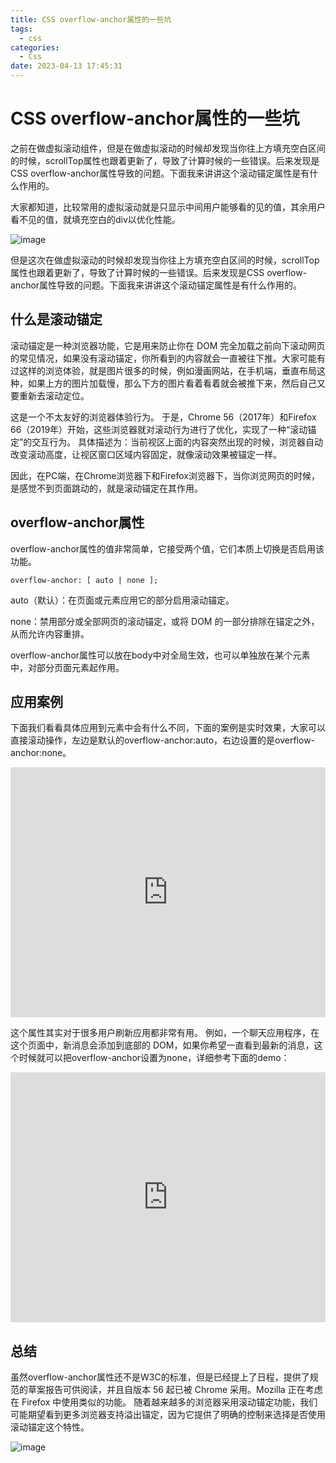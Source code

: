 ```yaml
---
title: CSS overflow-anchor属性的一些坑
tags:
  - css
categories:
  - Css
date: 2023-04-13 17:45:31
---
```


# CSS overflow-anchor属性的一些坑

之前在做虚拟滚动组件，但是在做虚拟滚动的时候却发现当你往上方填充空白区间的时候，scrollTop属性也跟着更新了，导致了计算时候的一些错误。后来发现是CSS overflow-anchor属性导致的问题。下面我来讲讲这个滚动锚定属性是有什么作用的。

大家都知道，比较常用的虚拟滚动就是只显示中间用户能够看的见的值，其余用户看不见的值，就填充空白的div以优化性能。

![image](https://user-images.githubusercontent.com/2912039/230706172-d81bb2ca-06d4-4a57-9c1a-7e97d5ae36c8.png)

但是这次在做虚拟滚动的时候却发现当你往上方填充空白区间的时候，scrollTop属性也跟着更新了，导致了计算时候的一些错误。后来发现是CSS overflow-anchor属性导致的问题。下面我来讲讲这个滚动锚定属性是有什么作用的。

## 什么是滚动锚定

滚动锚定是一种浏览器功能，它是用来防止你在 DOM 完全加载之前向下滚动网页的常见情况，如果没有滚动锚定，你所看到的内容就会一直被往下推。大家可能有过这样的浏览体验，就是图片很多的时候，例如漫画网站，在手机端，垂直布局这种，如果上方的图片加载慢，那么下方的图片看着看着就会被推下来，然后自己又要重新去滚动定位。

这是一个不太友好的浏览器体验行为。 于是，Chrome 56（2017年）和Firefox 66（2019年）开始，这些浏览器就对滚动行为进行了优化，实现了一种“滚动锚定”的交互行为。 具体描述为：当前视区上面的内容突然出现的时候，浏览器自动改变滚动高度，让视区窗口区域内容固定，就像滚动效果被锚定一样。

因此，在PC端，在Chrome浏览器下和Firefox浏览器下，当你浏览网页的时候，是感觉不到页面跳动的，就是滚动锚定在其作用。

## overflow-anchor属性

overflow-anchor属性的值非常简单，它接受两个值，它们本质上切换是否启用该功能。

```
overflow-anchor: [ auto | none ];
```

auto（默认）：在页面或元素应用它的部分启用滚动锚定。

none：禁用部分或全部网页的滚动锚定，或将 DOM 的一部分排除在锚定之外，从而允许内容重排。

overflow-anchor属性可以放在body中对全局生效，也可以单独放在某个元素中，对部分页面元素起作用。

## 应用案例

下面我们看看具体应用到元素中会有什么不同，下面的案例是实时效果，大家可以直接滚动操作，左边是默认的overflow-anchor:auto，右边设置的是overflow-anchor:none。

<iframe allowfullscreen="true" frameborder="no" scrolling="no" src="https://codepen.io/chriscoyier/embed/oWgENp?default-tab=result" style="height: 400px; width: 100%;" title="overflow-anchor">See the Pen <a href="https://codepen.io/chriscoyier/pen/oWgENp"> overflow-anchor</a> by Chris Coyier (<a href="https://codepen.io/chriscoyier">@chriscoyier</a>) on <a href="https://codepen.io">CodePen</a>.</iframe>

这个属性其实对于很多用户刷新应用都非常有用。 例如，一个聊天应用程序，在这个页面中，新消息会添加到底部的 DOM，如果你希望一直看到最新的消息，这个时候就可以把overflow-anchor设置为none，详细参考下面的demo：

<iframe allowfullscreen="true" frameborder="no" scrolling="no" src="https://codepen.io/chriscoyier/embed/bGbeBdp?default-tab=result" style="height: 400px; width: 100%;" title="&quot;Stay at the bottom&quot; scrolling with scroll-anchor">See the Pen <a href="https://codepen.io/chriscoyier/pen/bGbeBdp"> &amp;quot;Stay at the bottom&amp;quot; scrolling with scroll-anchor</a> by Chris Coyier (<a href="https://codepen.io/chriscoyier">@chriscoyier</a>) on <a href="https://codepen.io">CodePen</a>.</iframe>

## 总结

虽然overflow-anchor属性还不是W3C的标准，但是已经提上了日程，提供了规范的草案报告可供阅读，并且自版本 56 起已被 Chrome 采用。Mozilla 正在考虑在 Firefox 中使用类似的功能。 随着越来越多的浏览器采用滚动锚定功能，我们可能期望看到更多浏览器支持溢出锚定，因为它提供了明确的控制来选择是否使用滚动锚定这个特性。

![image](https://user-images.githubusercontent.com/2912039/230706404-76369b04-886e-4482-94f1-f8df6bdb54dd.png)
